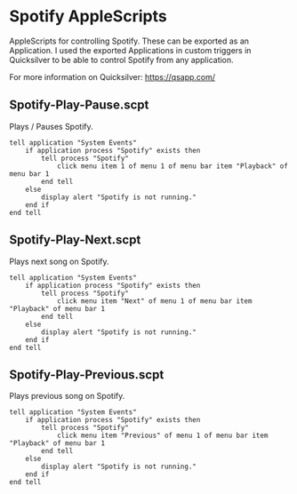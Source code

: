 # Spotify AppleScripts

AppleScripts for controlling Spotify.  These can be exported as an Application.
I used the exported Applications in custom triggers in Quicksilver to be able
to control Spotify from any application.

For more information on Quicksilver: https://qsapp.com/

## Spotify-Play-Pause.scpt

Plays / Pauses Spotify.
```AppleScript
tell application "System Events"
	if application process "Spotify" exists then
		tell process "Spotify"
			click menu item 1 of menu 1 of menu bar item "Playback" of menu bar 1
		end tell
	else
		display alert "Spotify is not running."
	end if
end tell
```

Spotify-Play-Next.scpt
----------------------

Plays next song on Spotify.
```AppleScript
tell application "System Events"
	if application process "Spotify" exists then
		tell process "Spotify"
			click menu item "Next" of menu 1 of menu bar item "Playback" of menu bar 1
		end tell
	else
		display alert "Spotify is not running."
	end if
end tell
```

Spotify-Play-Previous.scpt
--------------------------

Plays previous song on Spotify.
```AppleScript
tell application "System Events"
	if application process "Spotify" exists then
		tell process "Spotify"
			click menu item "Previous" of menu 1 of menu bar item "Playback" of menu bar 1
		end tell
	else
		display alert "Spotify is not running."
	end if
end tell
```
